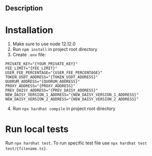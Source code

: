 ## Description

#  Installation

1. Make sure to use node 12.12.0
2. Run `npm install` in project root directory
3. Create `.env` file:

```
PRIVATE_KEY="{YOUR_PRIVATE_KEY}"
FEE_LIMIT="{FEE_LIMIT}"
USER_FEE_PERCENTAGE="{USER_FEE_PERCENTAGE}"
TOKEN_USDT_ADDRESS="{TOKEN_USDT_ADDRESS}"
QUORUM_ADDRESS="{QUORUM_ADDRESS}"
PROXY_ADDRESS="{PROXY_ADDRESS}"
PREV_DAISY_ADDRESS="{PREV_DAISY_ADDRESS}"
NEW_DAISY_VERSION_1_ADDRESS="{NEW_DAISY_VERSION_1_ADDRESS}"
NEW_DAISY_VERSION_2_ADDRESS="{NEW_DAISY_VERSION_2_ADDRESS}"
```

4. Run `npx hardhat compile` in project root directory

# Run local tests
Run `npx hardhat test`.
To run specific test file use `npx hardhat test test/{filename.ts}`.
